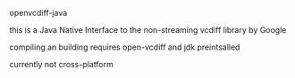 openvcdiff-java

this is a Java Native Interface to the non-streaming 
vcdiff library by Google

compiling an building requires open-vcdiff and jdk preintsalled

currently not cross-platform